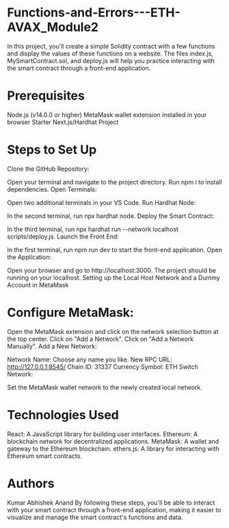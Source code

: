 # Functions-and-Errors---ETH-AVAX_Module2

In this project, you'll create a simple Solidity contract with a few functions and display the values of these functions on a website. The files index.js, MySmartContract.sol, and deploy.js will help you practice interacting with the smart contract through a front-end application.

# Prerequisites
Node.js (v14.0.0 or higher)
MetaMask wallet extension installed in your browser
Starter Next.js/Hardhat Project

# Steps to Set Up
Clone the GitHub Repository:

Open your terminal and navigate to the project directory.
Run npm i to install dependencies.
Open Terminals:

Open two additional terminals in your VS Code.
Run Hardhat Node:

In the second terminal, run npx hardhat node.
Deploy the Smart Contract:

In the third terminal, run npx hardhat run --network localhost scripts/deploy.js.
Launch the Front End:

In the first terminal, run npm run dev to start the front-end application.
Open the Application:

Open your browser and go to http://localhost:3000. The project should be running on your localhost.
Setting up the Local Host Network and a Dummy Account in MetaMask

# Configure MetaMask:

Open the MetaMask extension and click on the network selection button at the top center.
Click on "Add a Network".
Click on "Add a Network Manually".
Add a New Network:

Network Name: Choose any name you like.
New RPC URL: http://127.0.0.1:8545/
Chain ID: 31337
Currency Symbol: ETH
Switch Network:

Set the MetaMask wallet network to the newly created local network.

# Technologies Used
React: A JavaScript library for building user interfaces.
Ethereum: A blockchain network for decentralized applications.
MetaMask: A wallet and gateway to the Ethereum blockchain.
ethers.js: A library for interacting with Ethereum smart contracts.

# Authors
Kumar Abhishek Anand
By following these steps, you'll be able to interact with your smart contract through a front-end application, making it easier to visualize and manage the smart contract's functions and data.
